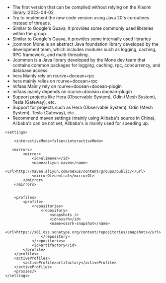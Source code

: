 + The first version that can be compiled without relying on the Xiaomi library.:2023-04-02
+ Try to implement the new code version using Java 20's coroutines instead of threads.
+ Similar to Google's Guava, it provides some commonly used libraries within the group.
+ Similar to Google's Guava, it provides some internally used libraries
+ jcommon Mone is an abstract Java foundation library developed by the development team, which includes modules such as
  logging, caching, RPC framework, and multi-threading.
+ Jcommon is a Java library developed by the Mone dev team that contains common packages for logging, caching, rpc,
  concurrency, and database access.
+ hera Mainly rely on rcurve+docean+rpc
+ hera mainly relies on rcurve+docean+rpc
+ mifaas Mainly rely on rcurve+docean+docean-plugin
+ mifaas mainly depends on rcurve+docean+docean-plugin
+ Support projects like Hera (Observable System), Odin (Mesh System), Tesla (Gateway), etc.
+ Support for projects such as Hera (Observable System), Odin (Mesh System), Tesla (Gateway), etc.
+ Recommend maven settings (mainly using Alibaba's source in China), Alibaba's can be not set, Alibaba's is mainly used
  for speeding up.

```
<settings>

    <interactiveMode>false</interactiveMode>

   <mirrors>
        <mirror>
            <id>alimaven</id>
            <name>aliyun maven</name>
            <url>http://maven.aliyun.com/nexus/content/groups/public/</url>
            <mirrorOf>central</mirrorOf>
        </mirror>
    </mirrors>


    <profiles>
        <profile>
            <repositories>
                <repository>
                    <snapshots />
                    <id>ossrh</id>
                    <name>ossrh-snapshot</name>
                    <url>https://s01.oss.sonatype.org/content/repositories/snapshots</url>
                </repository>
            </repositories>
            <id>artifactory</id>
        </profile>
    </profiles>
    <activeProfiles>
        <activeProfile>artifactory</activeProfile>
    </activeProfiles>
    <proxies/>
</settings>
```
